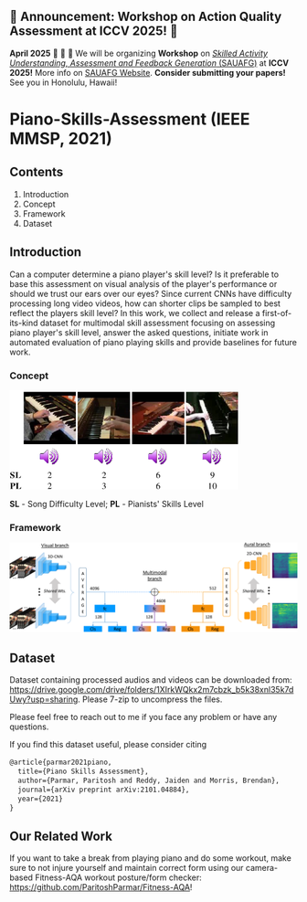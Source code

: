 ## 📢 Announcement: Workshop on Action Quality Assessment at ICCV 2025! 📢
**April 2025** 📢 📢 📢 We will be organizing **Workshop** on [*Skilled Activity Understanding, Assessment and Feedback Generation* (SAUAFG)](https://sauafg-workshop.github.io/) at **ICCV 2025!** More info on [SAUAFG Website](https://sauafg-workshop.github.io/). **Consider submitting your papers!** See you in Honolulu, Hawaii!

# Piano-Skills-Assessment (IEEE MMSP, 2021)

## Contents
1. Introduction
2. Concept
3. Framework
4. Dataset

## Introduction
Can a computer determine a piano player's skill level? Is it preferable to base this assessment on visual analysis of the player's performance or should we trust our ears over our eyes? Since current CNNs have difficulty processing long video videos, how can shorter clips be sampled to best reflect the players skill level? In this work, we collect and release a first-of-its-kind dataset for multimodal skill assessment focusing on assessing piano player's skill level, answer the asked questions, initiate work in automated evaluation of piano playing skills and provide baselines for future work. 

### Concept
<p align="left"> <img src="concept.png?raw=true" alt="piano skills assessment" width="400"/> </p>
<b>SL</b> - Song Difficulty Level; <b>PL</b> - Pianists' Skills Level

### Framework
<p align="left"> <img src="framework.png?raw=true" alt="piano skills assessment framework" width="700"/>

## Dataset

Dataset containing processed audios and videos can be downloaded from: https://drive.google.com/drive/folders/1XIrkWQkx2m7cbzk_b5k38xnl35k7dUwy?usp=sharing. Please 7-zip to uncompress the files.

Please feel free to reach out to me if you face any problem or have any questions.

If you find this dataset useful, please consider citing
```
@article{parmar2021piano,
  title={Piano Skills Assessment},
  author={Parmar, Paritosh and Reddy, Jaiden and Morris, Brendan},
  journal={arXiv preprint arXiv:2101.04884},
  year={2021}
}
```

## Our Related Work
If you want to take a break from playing piano and do some workout, make sure to not injure yourself and maintain correct form using our camera-based Fitness-AQA workout posture/form checker: https://github.com/ParitoshParmar/Fitness-AQA!
